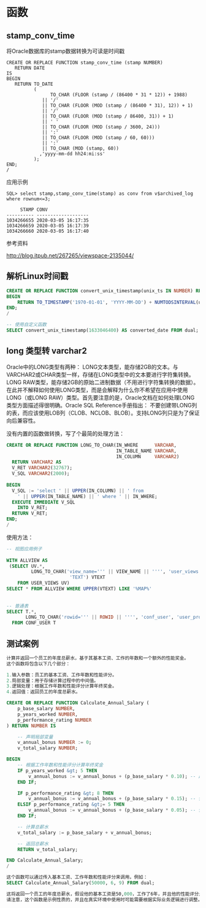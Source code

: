 # 函数

## stamp_conv_time

将Oracle数据库的stamp数据转换为可读是时间戳

~~~shell
CREATE OR REPLACE FUNCTION stamp_conv_time (stamp NUMBER)
   RETURN DATE
IS
BEGIN
   RETURN TO_DATE
          (
                TO_CHAR (FLOOR (stamp / (86400 * 31 * 12)) + 1988)
             || '/'
             || TO_CHAR (FLOOR (MOD (stamp / (86400 * 31), 12)) + 1)
             || '/'
             || TO_CHAR (FLOOR (MOD (stamp / 86400, 31)) + 1)
             || ' '
             || TO_CHAR (FLOOR (MOD (stamp / 3600, 24)))
             || ':'
             || TO_CHAR (FLOOR (MOD (stamp / 60, 60)))
             || ':'
             || TO_CHAR (MOD (stamp, 60))
            ,'yyyy-mm-dd hh24:mi:ss'
          );
END;
/
~~~

应用示例

~~~shell
SQL> select stamp,stamp_conv_time(stamp) as conv from v$archived_log where rownum<=3;

     STAMP CONV
---------- -------------------
1034266655 2020-03-05 16:17:35
1034266659 2020-03-05 16:17:39
1034266660 2020-03-05 16:17:40
~~~

参考资料

http://blog.itpub.net/267265/viewspace-2135044/



## 解析Linux时间戳

~~~sql
CREATE OR REPLACE FUNCTION convert_unix_timestamp(unix_ts IN NUMBER) RETURN TIMESTAMP IS
BEGIN
    RETURN TO_TIMESTAMP('1970-01-01', 'YYYY-MM-DD') + NUMTODSINTERVAL(unix_ts, 'SECOND');
END;
/

-- 使用自定义函数
SELECT convert_unix_timestamp(1633046400) AS converted_date FROM dual;   -- 2021年10月1日
~~~

## long 类型转 varchar2

Oracle中的LONG类型有两种：
LONG文本类型，能存储2GB的文本。与VARCHAR2或CHAR类型一样，存储在LONG类型中的文本要进行字符集转换。
LONG RAW类型，能存储2GB的原始二进制数据（不用进行字符集转换的数据）。
在此并不解释如何使用LONG类型，而是会解释为什么你不希望在应用中使用LONG（或LONG RAW）类型。首先要注意的是，Oracle文档在如何处理LONG类型方面描述得很明确。Oracle SQL Reference手册指出：
不要创建带LONG列的表，而应该使用LOB列（CLOB、NCLOB、BLOB）。支持LONG列只是为了保证向后兼容性。

没有内置的函数做转换，写了个最简的处理方法：

~~~sql
CREATE OR REPLACE FUNCTION LONG_TO_CHAR(IN_WHERE      VARCHAR,
                                        IN_TABLE_NAME VARCHAR,
                                        IN_COLUMN     VARCHAR2)
  RETURN VARCHAR2 AS
  V_RET VARCHAR2(32767);
  V_SQL VARCHAR2(2000);
 
BEGIN
  V_SQL := 'select ' || UPPER(IN_COLUMN) || ' from
    ' || UPPER(IN_TABLE_NAME) || ' where ' || IN_WHERE;
  EXECUTE IMMEDIATE V_SQL
    INTO V_RET;
  RETURN V_RET;
END;
/
~~~

使用方法：

~~~sql
-- 视图应用例子
 
WITH ALLVIEW AS
 (SELECT UV.*,
         LONG_TO_CHAR('view_name=''' || VIEW_NAME || '''', 'user_views',
                       'TEXT') VTEXT
    FROM USER_VIEWS UV)
SELECT * FROM ALLVIEW WHERE UPPER(VTEXT) LIKE '%MAP%'
 
 
-- 普通表
SELECT T.*,
       LONG_TO_CHAR('rowid=''' || ROWID || '''', 'conf_user', 'user_profile') VTEXT
  FROM CONF_USER T
~~~







## 测试案例

~~~sql
计算并返回一个员工的年度总薪水，基于其基本工资、工作的年数和一个额外的性能奖金。
这个函数将包含以下几个部分：

1.输入参数：员工的基本工资、工作年数和性能评分。
2.局部变量：用于存储计算过程中的中间值。
3.逻辑处理：根据工作年数和性能评分计算年终奖金。
4.返回值：返回员工的年度总薪水。

CREATE OR REPLACE FUNCTION Calculate_Annual_Salary (
    p_base_salary NUMBER, 
    p_years_worked NUMBER, 
    p_performance_rating NUMBER
) RETURN NUMBER IS

    -- 声明局部变量
    v_annual_bonus NUMBER := 0;
    v_total_salary NUMBER;

BEGIN
    -- 根据工作年数和性能评分计算年终奖金
    IF p_years_worked &gt; 5 THEN
        v_annual_bonus := v_annual_bonus + (p_base_salary * 0.10); -- 超过5年的员工，基本工资的10%作为奖金
    END IF;

    IF p_performance_rating &gt; 8 THEN
        v_annual_bonus := v_annual_bonus + (p_base_salary * 0.15); -- 性能评分超过8，额外15%的奖金
    ELSIF p_performance_rating &gt;= 5 THEN
        v_annual_bonus := v_annual_bonus + (p_base_salary * 0.05); -- 性能评分在5到8之间，额外5%的奖金
    END IF;

    -- 计算总薪水
    v_total_salary := p_base_salary + v_annual_bonus;

    -- 返回总薪水
    RETURN v_total_salary;

END Calculate_Annual_Salary;
/

这个函数可以通过传入基本工资、工作年数和性能评分来调用，例如：
SELECT Calculate_Annual_Salary(50000, 6, 9) FROM dual;

这将返回一个员工的年度总薪水，假设他的基本工资是50,000，工作了6年，并且他的性能评分是9。
请注意，这个函数是示例性质的，并且在真实环境中使用时可能需要根据实际业务逻辑进行调整。另外，确保在你的数据库环境中有适当的权限来创建函数。
~~~

